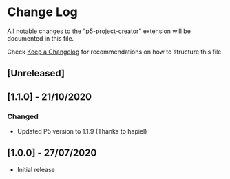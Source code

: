 # Change Log

All notable changes to the "p5-project-creator" extension will be documented in this file.

Check [Keep a Changelog](http://keepachangelog.com/) for recommendations on how to structure this file.

## [Unreleased]

## [1.1.0] - 21/10/2020
### Changed
- Updated P5 version to 1.1.9 (Thanks to hapiel)

## [1.0.0] - 27/07/2020
- Initial release